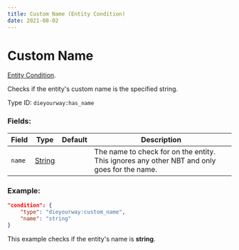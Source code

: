 ```yaml
---
title: Custom Name (Entity Condition)
date: 2021-08-02
---
```

# Custom Name

[Entity Condition](../entity_conditions.md).

Checks if the entity's custom name is the specified string.

Type ID: `dieyourway:has_name`

### Fields:
Field  | Type | Default | Description
-------|------|---------|-------------
`name` | [String](../data_types/string.md) | | The name to check for on the entity. This ignores any other NBT and only goes for the name.


### Example:
```json
"condition": {
    "type": "dieyourway:custom_name",
    "name": "string"
}
```
This example checks if the entity's name is **string**.